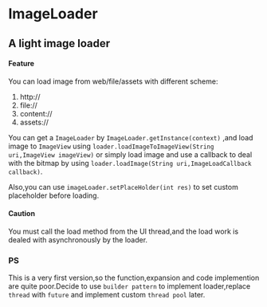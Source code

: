 # ImageLoader
## A light image loader


#### Feature

You can load image from web/file/assets with different scheme:

  1. http://
  2. file://
  3. content:// 
  4. assets://

You can get a `ImageLoader` by `ImageLoader.getInstance(context)` ,and load image to `ImageView` using `loader.loadImageToImageView(String uri,ImageView imageView)` or simply load image and use a callback to deal with the bitmap by using `loader.loadImage(String uri,ImageLoadCallback callback)`.

Also,you can use `imageLoader.setPlaceHolder(int res)` to set custom placeholder before loading.

#### Caution

You must call the load method from the UI thread,and the load work is dealed with asynchronously by the loader.

### PS

This is a very first version,so the function,expansion and code implemention are quite poor.Decide to use `builder pattern` to implement loader,replace `thread` with `future` and implement custom `thread pool` later.

